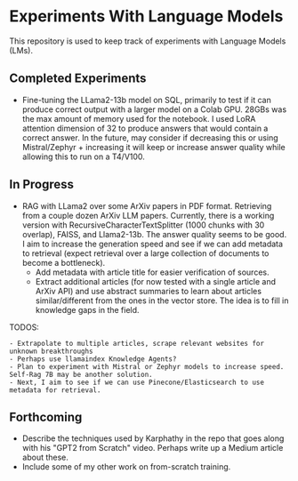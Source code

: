# Experiments With Language Models

This repository is used to keep track of experiments with Language Models (LMs).

## Completed Experiments

- Fine-tuning the LLama2-13b model on SQL, primarily to test if it can produce correct output with a larger model on a Colab GPU. 28GBs was the max amount of memory used for the notebook.  I used LoRA attention dimension of 32 to produce answers that would contain a correct answer.  In the future, may consider if decreasing this or using Mistral/Zephyr + increasing it will keep or increase answer quality while allowing this to run on a T4/V100.

## In Progress

- RAG with LLama2 over some ArXiv papers in PDF format. Retrieving from a couple dozen ArXiv LLM papers. Currently, there is a working version with RecursiveCharacterTextSplitter (1000 chunks with 30 overlap), FAISS, and Llama2-13b. The answer quality seems to be good. I aim to increase the generation speed and see if we can add metadata to retrieval (expect retrieval over a large collection of documents to become a bottleneck).
    - Add metadata with article title for easier verification of sources.
    - Extract additional articles (for now tested with a single article and ArXiv API) and use abstract summaries to learn about articles similar/different from the ones in the vector store.  The idea is to fill in knowledge gaps in the field.

TODOS:

    - Extrapolate to multiple articles, scrape relevant websites for unknown breakthroughs 
    - Perhaps use llamaindex Knowledge Agents? 
    - Plan to experiment with Mistral or Zephyr models to increase speed. Self-Rag 7B may be another solution.
    - Next, I aim to see if we can use Pinecone/Elasticsearch to use metadata for retrieval.

## Forthcoming

- Describe the techniques used by Karphathy in the repo that goes along with his "GPT2 from Scratch" video.  Perhaps write up a Medium article about these.
- Include some of my other work on from-scratch training.
